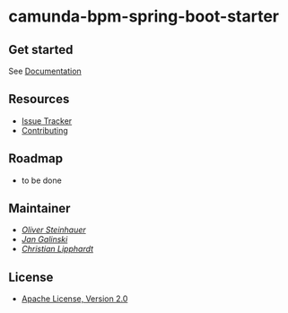 # camunda-bpm-spring-boot-starter


## Get started

See [Documentation](https://camunda.github.io/camunda-bpm-spring-boot-starter)


## Resources

* [Issue Tracker](https://github.com/camunda/camunda-bpm-spring-boot-starter/issues)
* [Contributing](https://github.com/camunda/camunda-bpm-spring-boot-starter/blob/master/CONTRIBUTE.md)


## Roadmap

- to be done


## Maintainer

*  _[Oliver Steinhauer](https://github.com/osteinhauer)_
*  _[Jan Galinski](https://github.com/jangalinski)_
*  _[Christian Lipphardt](https://github.com/hawky-4s-)_

## License

* [Apache License, Version 2.0](./LICENSE)

